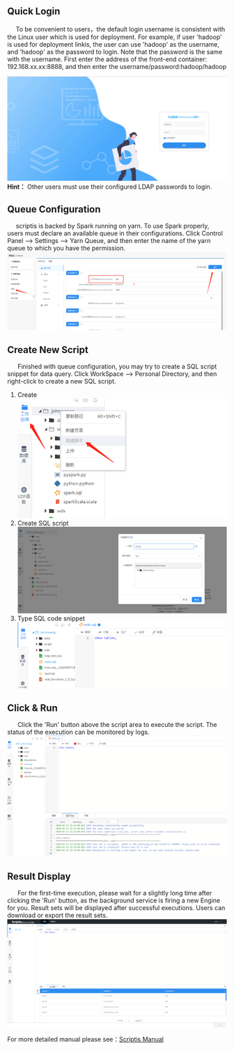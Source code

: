 
## Quick Login
&nbsp;&nbsp;&nbsp;&nbsp;&nbsp;To be convenient to users，the default login username is consistent with the Linux user which is used for deployment. For example, if user 'hadoop' is used for deployment linkis, the user can use 'hadoop' as the username, and 'hadoop' as the password to login. Note that the password is the same with the username.
First enter the address of the front-end container: 192.168.xx.xx:8888, and then enter the username/password:hadoop/hadoop

![01](../images/ch3/01.png)
__Hint：__ Other users must use their configured LDAP passwords to login.

## Queue Configuration
&nbsp;&nbsp;&nbsp;&nbsp;&nbsp;scriptis is backed by Spark running on yarn. To use Spark properly, users must declare an available queue in their configurations. Click Control Panel --> Settings --> Yarn Queue, and then enter the name of the yarn queue to which you have the permission.
![02](../images/ch3/02.png)

## Create New Script
&nbsp;&nbsp;&nbsp;&nbsp;&nbsp;
Finished with queue configuration, you may try to create a SQL script snippet for data query. Click WorkSpace --> Personal Directory, and then right-click to create a new SQL script.
1. Create
![03](../images/ch3/03.png)
2. Create SQL script
![04](../images/ch3/04.png)
3. Type SQL code snippet
![05](../images/ch3/05.png)


## Click & Run
&nbsp;&nbsp;&nbsp;&nbsp;&nbsp;
Click the 'Run' button above the script area to execute the script. The status of the execution can be monitored by logs.
![01](../images/ch3/06.png)

## Result Display
&nbsp;&nbsp;&nbsp;&nbsp;&nbsp;
For the first-time execution, please wait for a slightly long time after clicking the 'Run' button, as the background service is firing a new Engine for you. Result sets will be displayed after successful executions. Users can download or export the result sets.
![01](../images/ch3/07.png)

For more detailed manual please see：[Scriptis Manual](../ch4/Scriptis_Manual.md)

